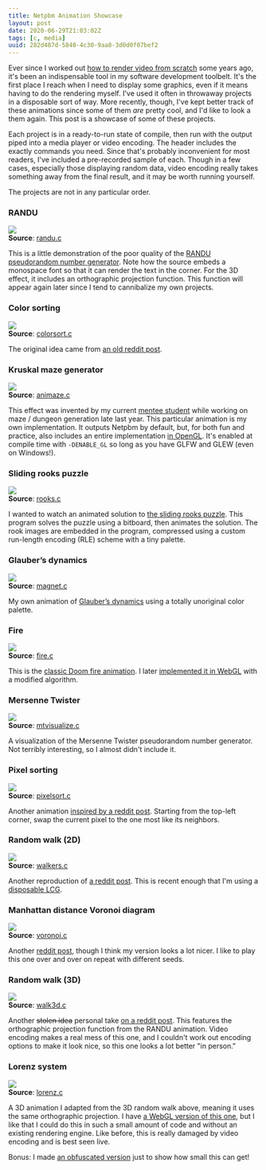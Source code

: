 ```yaml
---
title: Netpbm Animation Showcase
layout: post
date: 2020-06-29T21:03:02Z
tags: [c, media]
uuid: 282d487d-5840-4c30-9aa8-3d0d0f07bef2
---
```


Ever since I worked out [how to render video from scratch][mm] some
years ago, it's been an indispensable tool in my software development
toolbelt. It's the first place I reach when I need to display some
graphics, even if it means having to do the rendering myself. I've used
it often in throwaway projects in a disposable sort of way. More
recently, though, I've kept better track of these animations since some
of them *are* pretty cool, and I'd like to look a them again. This post
is a showcase of some of these projects.

Each project is in a ready-to-run state of compile, then run with the
output piped into a media player or video encoding. The header includes
the exactly commands you need. Since that's probably inconvenient for
most readers, I've included a pre-recorded sample of each. Though in a
few cases, especially those displaying random data, video encoding
really takes something away from the final result, and it may be worth
running yourself.

The projects are not in any particular order.

### RANDU

[![][randu-i]][randu-v]  
**Source**:  [randu.c][randu-s]

This is a little demonstration of the poor quality of the [RANDU
pseudorandom number generator][randu]. Note how the source embeds a
monospace font so that it can render the text in the corner. For the 3D
effect, it includes an orthographic projection function. This function
will appear again later since I tend to cannibalize my own projects.

### Color sorting

[![][colorsort-i]][colorsort-v]  
**Source**:  [colorsort.c][colorsort-s]

The original idea came from [an old reddit post][colorsort].

### Kruskal maze generator

[![][animaze-i]][animaze-v]  
**Source**:  [animaze.c][animaze-s]

This effect was invented by my current [mentee student][animaze] while
working on maze / dungeon generation late last year. This particular
animation is my own implementation. It outputs Netpbm by default, but,
for both fun and practice, also includes an entire implementation [in
OpenGL][opengl]. It's enabled at compile time with `-DENABLE_GL` so long
as you have GLFW and GLEW (even on Windows!).

### Sliding rooks puzzle

[![][rooks-i]][rooks-v]  
**Source**:  [rooks.c][rooks-s]

I wanted to watch an animated solution to [the sliding rooks
puzzle][rooks]. This program solves the puzzle using a bitboard, then
animates the solution. The rook images are embedded in the program,
compressed using a custom run-length encoding (RLE) scheme with a tiny
palette.

### Glauber’s dynamics

[![][magnet-i]][magnet-v]  
**Source**:  [magnet.c][magnet-s]

My own animation of [Glauber’s dynamics][magnet] using a totally
unoriginal color palette.

### Fire

[![][fire-i]][fire-v]  
**Source**:  [fire.c][fire-s]

This is the [classic Doom fire animation][fire]. I later [implemented it
in WebGL][fire-webgl] with a modified algorithm.

### Mersenne Twister

[![][mt-i]][mt-v]  
**Source**:  [mtvisualize.c][mt-s]

A visualization of the Mersenne Twister pseudorandom number generator.
Not terribly interesting, so I almost didn't include it.

### Pixel sorting

[![][pixelsort-i]][pixelsort-v]  
**Source**:  [pixelsort.c][pixelsort-s]

Another animation [inspired by a reddit post][pixelsort]. Starting from
the top-left corner, swap the current pixel to the one most like its
neighbors.

### Random walk (2D)

[![][walkers-i]][walkers-v]  
**Source**:  [walkers.c][walkers-s]

Another reproduction of [a reddit post][walkers]. This is recent enough
that I'm using a [disposable LCG][lcg].

### Manhattan distance Voronoi diagram

[![][voronoi-i]][voronoi-v]  
**Source**:  [voronoi.c][voronoi-s]

Another [reddit post][voronoi], though I think my version looks a lot
nicer. I like to play this one over and over on repeat with different
seeds.

### Random walk (3D)

[![][walk3d-i]][walk3d-v]  
**Source**:  [walk3d.c][walk3d-s]

Another ~~stolen idea~~ personal take [on a reddit post][walk3d]. This
features the orthographic projection function from the RANDU animation.
Video encoding makes a real mess of this one, and I couldn't work out
encoding options to make it look nice, so this one looks a lot better
"in person."

### Lorenz system

[![][lorenz-i]][lorenz-v]  
**Source**:  [lorenz.c][lorenz-s]

A 3D animation I adapted from the 3D random walk above, meaning it uses
the same orthographic projection. I have [a WebGL version of this
one][lorenz-webgl], but I like that I could do this in such a small
amount of code and without an existing rendering engine. Like before,
this is really damaged by video encoding and is best seen live.

Bonus: I made [an obfuscated version][lorenz-obf] just to show how
small this can get!


[animaze-i]: /img/showcase/animaze.jpg
[animaze-s]: https://gist.github.com/skeeto/8b5c8c3475f4a02fb0c0eab1fe018e9b
[animaze-v]: https://nullprogram.com/video/?v=kruskal
[animaze]: /blog/2016/09/02/
[colorsort-i]: /img/showcase/colorsort.jpg
[colorsort-s]: https://gist.github.com/skeeto/a58bb8c5eb5b9124435bc1fd41ced891
[colorsort-v]: https://nullprogram.com/video/?v=colors-odd-even
[colorsort]: https://old.reddit.com/r/woahdude/comments/73oz1x/from_chaos_to_order/
[fire-i]: /img/showcase/fire.jpg
[fire-s]: https://gist.github.com/skeeto/871f6b56684608ab64131afe8e7c7280
[fire-v]: https://nullprogram.com/video/?v=fire
[fire-webgl]: /blog/2020/04/30/
[fire]: https://fabiensanglard.net/doom_fire_psx/
[lcg]: /blog/2019/11/19/
[lorenz-i]: /img/showcase/lorenz.jpg
[lorenz-obf]: https://gist.github.com/skeeto/45d825c01b00c10452634933d03e766d
[lorenz-s]: https://gist.github.com/skeeto/19918b561f66ee0065f9e49cc4380d4a
[lorenz-v]: https://nullprogram.com/video/?v=lorenz
[lorenz-webgl]: /blog/2018/02/15/
[magnet-i]: /img/showcase/magnet.jpg
[magnet-s]: https://gist.github.com/skeeto/132437a454242ff1eb988655361a390a
[magnet-v]: https://nullprogram.com/video/?v=magnet
[magnet]: http://bit-player.org/2019/glaubers-dynamics
[mm]: /blog/2017/11/03/
[mt-i]: /img/showcase/mt.jpg
[mt-s]: https://gist.github.com/skeeto/7f582c44add49edd23afd03e2d4bd304
[mt-v]: https://nullprogram.com/video/?v=mt19937-shuffle
[opengl]: /blog/2015/06/06/
[pixelsort-i]: /img/showcase/pixelsort.jpg
[pixelsort-s]: https://gist.github.com/skeeto/29ce8af8c911033bd8c5a2bb3dd591f6
[pixelsort-v]: https://nullprogram.com/video/?v=pixelsort
[pixelsort]: https://old.reddit.com/r/generative/comments/9o1plu/generative_pixel_sorting_variant/
[randu-i]: /img/showcase/randu.jpg
[randu-s]: https://gist.github.com/skeeto/05c1dce49140fc4ca709f5e887ddb527
[randu-v]: https://nullprogram.com/video/?v=randu
[randu]: https://en.wikipedia.org/wiki/RANDU
[rooks-i]: /img/showcase/rooks.jpg
[rooks-s]: https://gist.github.com/skeeto/ea9afb36629d89eccd638ad1da870cfc
[rooks-v]: https://nullprogram.com/video/?v=rooks
[rooks]: https://possiblywrong.wordpress.com/2020/05/20/sliding-rooks-and-queens/
[voronoi-i]: /img/showcase/voronoi.jpg
[voronoi-s]: https://gist.github.com/skeeto/871ff25a9c3c92c335a31a4f87f5c4d8
[voronoi-v]: https://nullprogram.com/video/?v=voronoi
[voronoi]: https://old.reddit.com/r/proceduralgeneration/comments/fuy6tk/voronoi_with_manhattan_distance_in_c/
[walk3d-i]: /img/showcase/walk3d.jpg
[walk3d-s]: https://gist.github.com/skeeto/550fb3171bd24019567702cd0c513b3d
[walk3d-v]: https://nullprogram.com/video/?v=walk3d
[walk3d]: https://old.reddit.com/r/proceduralgeneration/comments/geka1q/random_walking_in_3d/
[walkers-i]: /img/showcase/walkers.jpg
[walkers-s]: https://gist.github.com/skeeto/c0262de33f7222f85a19144c8be2a725
[walkers-v]: https://nullprogram.com/video/?v=walk2d
[walkers]: https://old.reddit.com/r/proceduralgeneration/comments/g49qwk/random_walkers_abstract_art/
